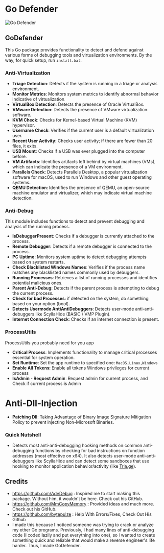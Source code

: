 # Go Defender
![Go Defender](GoDefenderLogo.png)

## GoDefender

This Go package provides functionality to detect and defend against various forms of debugging tools and virtualization environments.
By the way, for quick setup, run `install.bat`.

### Anti-Virtualization

- **Triage Detection**: Detects if the system is running in a triage or analysis environment.
- **Monitor Metrics**: Monitors system metrics to identify abnormal behavior indicative of virtualization.
- **VirtualBox Detection**: Detects the presence of Oracle VirtualBox.
- **VMware Detection**: Detects the presence of VMware virtualization software.
- **KVM Check**: Checks for Kernel-based Virtual Machine (KVM) hypervisor.
- **Username Check**: Verifies if the current user is a default virtualization user.
- **Recent User Activity**: Checks user activity; if there are fewer than 20 files, it exits.
- **USB Mount**: Checks if a USB was ever plugged into the computer before.
- **VM Artifacts**: Identifies artifacts left behind by virtual machines (VMs), which can indicate the presence of a VM environment.
- **Parallels Check**: Detects Parallels Desktop, a popular virtualization software for macOS, used to run Windows and other guest operating systems.
- **QEMU Detection**: Identifies the presence of QEMU, an open-source machine emulator and virtualizer, which may indicate virtual machine detection.

### Anti-Debug

This module includes functions to detect and prevent debugging and analysis of the running process.

- **IsDebuggerPresent**: Checks if a debugger is currently attached to the process.
- **Remote Debugger**: Detects if a remote debugger is connected to the process.
- **PC Uptime**: Monitors system uptime to detect debugging attempts based on system restarts.
- **Check Blacklisted Windows Names**: Verifies if the process name matches any blacklisted names commonly used by debuggers.
- **Running Processes**: Retrieves a list of running processes and identifies potential malicious ones.
- **Parent Anti-Debug**: Detects if the parent process is attempting to debug the current process.
- **Check for bad Processes**: if detected on the system, do something based on your option (bool).
- **Detects Usermode AntiAntiDebuggers**: Detects user-mode anti-anti-debuggers like ScyllaHide (BASIC / VMP Plugin).
- **Internet Connection Check**: Checks if an internet connection is present.

### ProcessUtils
ProcessUtils you probably need for you app
- **Critical Process**: Implements functionality to manage critical processes essential for system operation.
- **Set Runtime**: Set the app runtime to specified one: ```MacOS,Linux,Windows```
- **Enable All Tokens**: Enable all tokens Windows privileges for current process
- **IsAdmin - Request Admin**: Request admin for current process, and Check if current process is Admin

# Anti-Dll-Injection
- **Patching Dll**: Taking Advantage of Binary Image Signature Mitigation Policy to prevent injecting Non-Microsoft Binaries.

### Quick Nutshell

- Detects most anti-anti-debugging hooking methods on common anti-debugging functions by checking for bad instructions on function addresses (most effective on x64). It also detects user-mode anti-anti-debuggers like ScyllaHide and can detect some sandboxes that use hooking to monitor application behavior/activity (like [Tria.ge](https://tria.ge/)).

## Credits

- https://github.com/AdvDebug : Inspired me to start making this package. Without him, it wouldn't be here. Check out his GitHub.
- https://github.com/MmCopyMemory : Provided ideas and much more. Check out his GitHub.
- https://github.com/bytepulze : Help With Errors/Fixes, Check Out His Github
- I made this because I noticed someone was trying to crack or analyze my other Go programs. Previously, I had many lines of anti-debugging code (I coded lazily and put everything into one), so I wanted to create something quick and reliable that would make a reverse engineer's life harder. Thus, I made GoDefender.

